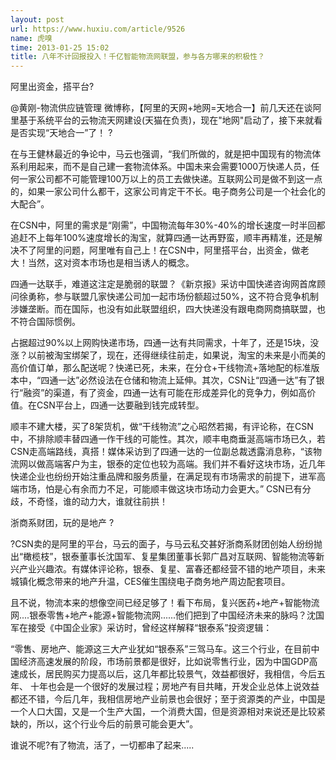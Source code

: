 ```yaml
---
layout: post
url: https://www.huxiu.com/article/9526
name: 虎嗅
time: 2013-01-25 15:02
title: 八年不计回报投入！千亿智能物流网联盟，参与各方哪来的积极性？
---
```

阿里出资金，搭平台?

@黄刚-物流供应链管理 微博称，【阿里的天网+地网=天地合一】前几天还在谈阿里基于系统平台的云物流天网建设(天猫在负责)，现在"地网"启动了，接下来就看是否实现“天地合一”了！ ?

在与王健林最近的争论中，马云也强调，“我们所做的，就是把中国现有的物流体系利用起来，而不是自己建一套物流体系。中国未来会需要1000万快递人员，任何一家公司都不可能管理100万以上的员工去做快递。互联网公司是做不到这一点的，如果一家公司什么都干，这家公司肯定干不长。电子商务公司是一个社会化的大配合”。

在CSN中，阿里的需求是“刚需”，中国物流每年30%-40%的增长速度一时半回都追赶不上每年100%速度增长的淘宝，就算四通一达再野蛮，顺丰再精准，还是解决不了阿里的问题，阿里唯有自己上！在CSN中，阿里搭平台，出资金，做老大！当然，这对资本市场也是相当诱人的概念。

四通一达联手，难道这注定是脆弱的联盟？《新京报》采访中国快递咨询网首席顾问徐勇称，参与联盟几家快递公司加一起市场份额超过50%，这不符合竞争机制涉嫌垄断。而在国际，也没有如此联盟组织，四大快递没有跟电商网商搞联盟，也不符合国际惯例。

占据超过90%以上网购快递市场，四通一达有共同需求，十年了，还是15块，没涨？以前被淘宝绑架了，现在，还得继续往前走，如果说，淘宝的未来是小而美的高价值订单，那么配送呢？快递已死，未来，在分仓+干线物流+落地配的标准版本中，“四通一达”必然设法在仓储和物流上延伸。其次，CSN让“四通一达”有了银行“融资”的渠道，有了资金，四通一达有可能在形成差异化的竞争力，例如高价值。在CSN平台上，四通一达要融到钱完成转型。

顺丰不建大楼，买了8架货机，做“干线物流”之心昭然若揭，有评论称，在CSN中，不排除顺丰替四通一作干线的可能性。其次，顺丰电商垂涎高端市场已久，若CSN走高端路线，真搭！媒体采访到了四通一达的一位副总裁透露消息称，“该物流网以做高端客户为主，银泰的定位也较为高端。我们并不看好这块市场，近几年快递企业也纷纷开始注重品牌和服务质量，在满足现有市场需求的前提下，进军高端市场，怕是心有余而力不足，可能顺丰做这块市场动力会更大。” CSN已有分歧，不奇怪，谁的动力大，谁就往前拱！

浙商系财团，玩的是地产 ?

?CSN卖的是阿里的平台，马云的面子，与马云私交甚好浙商系财团创始人纷纷抛出“橄榄枝”，银泰董事长沈国军、复星集团董事长郭广昌对互联网、智能物流等新兴产业兴趣浓。有媒体评论称，银泰、复星、富春还都经营不错的地产项目，未来城镇化概念带来的地产升温，CES催生围绕电子商务地产周边配套项目。

且不说，物流本来的想像空间已经足够了！看下布局，复兴医药+地产+智能物流网....银泰零售+地产+能源+智能物流网......他们把到了中国经济未来的脉吗？沈国军在接受《中国企业家》采访时，曾经这样解释“银泰系”投资逻辑：

“零售、房地产、能源这三大产业犹如“银泰系”三驾马车。这三个行业，在目前中国经济高速发展的阶段，市场前景都是很好，比如说零售行业，因为中国GDP高速成长，居民购买力提高以后，这几年都比较景气，效益都很好，我相信，今后五年、 十年也会是一个很好的发展过程；房地产有目共睹，开发企业总体上说效益都还不错，今后几年，我相信房地产业前景也会很好；至于资源类的产业，中国是一个人口大国，又是一个生产大国，一个消费大国，但是资源相对来说还是比较紧缺的，所以，这个行业今后的前景可能会更大”。

谁说不呢?有了物流，活了，一切都串了起来.....

